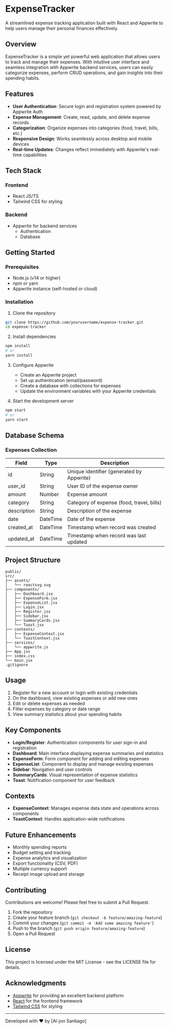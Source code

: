 # ExpenseTracker

A streamlined expense tracking application built with React and Appwrite to help users manage their personal finances effectively.

## Overview

ExpenseTracker is a simple yet powerful web application that allows users to track and manage their expenses. With intuitive user interface and seamless integration with Appwrite backend services, users can easily categorize expenses, perform CRUD operations, and gain insights into their spending habits.

## Features

- **User Authentication**: Secure login and registration system powered by Appwrite Auth
- **Expense Management**: Create, read, update, and delete expense records
- **Categorization**: Organize expenses into categories (food, travel, bills, etc.)
- **Responsive Design**: Works seamlessly across desktop and mobile devices
- **Real-time Updates**: Changes reflect immediately with Appwrite's real-time capabilities

## Tech Stack

### Frontend
- React JS/TS
- Tailwind CSS for styling

### Backend
- Appwrite for backend services
  - Authentication
  - Database

## Getting Started

### Prerequisites
- Node.js (v14 or higher)
- npm or yarn
- Appwrite instance (self-hosted or cloud)

### Installation

1. Clone the repository
```bash
git clone https://github.com/yourusername/expense-tracker.git
cd expense-tracker
```

2. Install dependencies
```bash
npm install
# or
yarn install
```

3. Configure Appwrite
   - Create an Appwrite project
   - Set up authentication (email/password)
   - Create a database with collections for expenses
   - Update the environment variables with your Appwrite credentials

4. Start the development server
```bash
npm start
# or
yarn start
```

## Database Schema

### Expenses Collection
| Field      | Type     | Description                                  |
|------------|----------|----------------------------------------------|
| id         | String   | Unique identifier (generated by Appwrite)    |
| user_id    | String   | User ID of the expense owner                 |
| amount     | Number   | Expense amount                               |
| category   | String   | Category of expense (food, travel, bills)    |
| description| String   | Description of the expense                   |
| date       | DateTime | Date of the expense                          |
| created_at | DateTime | Timestamp when record was created            |
| updated_at | DateTime | Timestamp when record was last updated       |

## Project Structure

```
public/
src/
├── assets/
│   └── reactsvg.svg
├── components/
│   ├── Dashboard.jsx
│   ├── ExpenseForm.jsx
│   ├── ExpenseList.jsx
│   ├── Login.jsx
│   ├── Register.jsx
│   ├── Sidebar.jsx
│   ├── SummaryCards.jsx
│   └── Toast.jsx
├── contexts/
│   ├── ExpenseContext.jsx
│   └── ToastContext.jsx
├── services/
│   └── appwrite.js
├── App.jsx
├── index.css
└── main.jsx
.gitignore
```

## Usage

1. Register for a new account or login with existing credentials
2. On the dashboard, view existing expenses or add new ones
3. Edit or delete expenses as needed
4. Filter expenses by category or date range
5. View summary statistics about your spending habits

## Key Components

- **Login/Register**: Authentication components for user sign-in and registration
- **Dashboard**: Main interface displaying expense summaries and statistics
- **ExpenseForm**: Form component for adding and editing expenses
- **ExpenseList**: Component to display and manage existing expenses
- **Sidebar**: Navigation and user controls
- **SummaryCards**: Visual representation of expense statistics
- **Toast**: Notification component for user feedback

## Contexts

- **ExpenseContext**: Manages expense data state and operations across components
- **ToastContext**: Handles application-wide notifications

## Future Enhancements

- Monthly spending reports
- Budget setting and tracking
- Expense analytics and visualization
- Export functionality (CSV, PDF)
- Multiple currency support
- Receipt image upload and storage

## Contributing

Contributions are welcome! Please feel free to submit a Pull Request.

1. Fork the repository
2. Create your feature branch (`git checkout -b feature/amazing-feature`)
3. Commit your changes (`git commit -m 'Add some amazing feature'`)
4. Push to the branch (`git push origin feature/amazing-feature`)
5. Open a Pull Request

## License

This project is licensed under the MIT License - see the LICENSE file for details.

## Acknowledgments

- [Appwrite](https://appwrite.io/) for providing an excellent backend platform
- [React](https://reactjs.org/) for the frontend framework
- [Tailwind CSS](https://tailwindcss.com/) for styling

---

Developed with ❤️ by [Al-jon Santiago]
